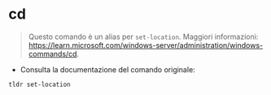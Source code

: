 # cd

> Questo comando è un alias per `set-location`.
> Maggiori informazioni: <https://learn.microsoft.com/windows-server/administration/windows-commands/cd>.

- Consulta la documentazione del comando originale:

`tldr set-location`

